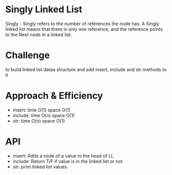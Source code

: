 # Singly Linked List

Singly - Singly refers to the number of references the node has. A Singly linked list means that there is only one reference, and the reference points to the Next node in a linked list.

# Challenge

to build linked list dataa structure and add insert, include and str methods to it

# Approach & Efficiency
- insert: time O(1) space O(1)
- include: time O(n) space O(1)
- str: time O(n) space O(1)


# API

- insert: Adds a node of a value to the head of LL 
- include: Return T/F if value is in the linked list or not
-  str: print linked list values